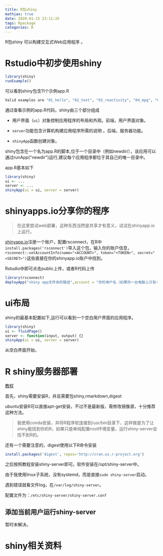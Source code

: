 ```yaml
---
title: R包shiny
mathjax: true
date: 2020-01-15 23:11:25
tags: Rpackage
categories: R
---
```


R包shiny 可以构建交互式Web应用程序 。

<!--more-->

# Rstudio中初步使用shiny

```R
library(shiny)
runExample()
```
可以看到shiny包含11个示例app.R
```R
Valid examples are "01_hello", "02_text", "03_reactivity", "04_mpg", "05_sliders", "06_tabsets", "07_widgets", "08_html", "09_upload", "10_download", "11_timer"
```

通过查看示例的app.R代码，shiny由三个部分组成

- 用户界面（`ui`）对象控制应用程序的布局和外观。前端，用户界面对象。

-  `server`功能包含计算机构建应用程序所需的说明 。后端，服务器功能。

-  `shinyApp`函数创建对象。

shiny包含在一个名为app.R的脚本,位于一个目录中（例如newdir/），该应用可以通过runApp("newdir")运行,建议每个应用程序都位于其自己的唯一目录中。

app.R基本如下
```R
library(shiny)
ui <- ...
server <- ...
shinyApp(ui = ui, server = server)
```
# shinyapps.io分享你的程序

>在这里尝试web部署，这种东西当然是共享才有意义，试试在shinyapp.io上运行。

[shinyapp.io](http://www.shinyapps.io/)注册一个账户，配置rsconnect，在R中`install.packages('rsconnect')`导入这个包，输入你的账户信息，`rsconnect::setAccountInfo(name="<ACCOUNT>", token="<TOKEN>", secret="<SECRET>")`这些直接在你的shinyapp.io账户中找到。

Rstudio中即可点击public上传，或者R代码上传
```R
library(rsconnect)
deployApp("shiny app文件夹的路径",account = "你的用户名（如果你一台电脑上只有一个用户配置过，这个可以省略的）")
```
# ui布局

shiny的最基本配置如下,运行可以看到一个空白用户界面的应用程序。
```R
library(shiny)
ui <- fluidPage()
server <- function(input, output) {}
shinyApp(ui = ui, server = server)
```
从空白界面开始，

# R shiny服务器部署

[教程](https://rstudio.github.io/shiny-server/os/latest/)

首先，shiny需要安装R，并且需要包shiny,rmarkdown,digest

ubuntu安装R可以直接apt-get安装，不过不是最新版，需修改镜像源，十分推荐这种方法。

> 我使用conda安装，并将R程序软连接到/usr/bin目录下，这样做是为了让shiny能找到你的R，如果只是单纯配置root环境变量，运行shiny-server会找不到R的。

还有一个需要注意的，digest使用以下R命令安装

```R
install.packages('digest', repos='http://cran.us.r-project.org')
```

之后按照教程安装shiny-server即可。软件安装在/opt/shiny-server中。

由于我使用linux子系统，没有systemd，而是直接`sudo shiny-server`启动。

遇到错误就看文件log，在`/var/log/shiny-server`。

配置文件为：`/etc/shiny-server/shiny-server.conf`

## 添加当前用户运行shiny-server

暂时未解决。

# shiny相关资料

